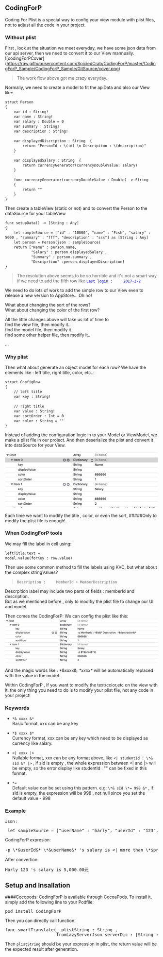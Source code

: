 ## CodingForP
Coding For Plist is a special way to config your view module with plist files, not to adjust all the code in your project.

### Without plist
First , look at the situation we meet everyday, we have some json data from our api server, then we need to convert it to our View mannually.
<br/>
![codingForPCover] (https://raw.githubusercontent.com/SpiciedCrab/CodingForP/master/CodingForP_Sample/CodingForP_Sample/GitSource/cover.png)

> The work flow above got me crazy everyday.. 

Normally, we need to create a model to fit the apiData and also our View like:

<pre><code>struct Person
{
    var id : String!
    var name : String!
    var salary : Double = 0
    var summary : String!
    var description : String!
    
    var displayedDiscription : String  {
        return "PersonId : \(id) \n Description : \(description)"
    }
    
    var displayedSalary : String  {
        return currencyGenerator(currencyDoubleValue: salary)
    }
    
    func currencyGenerator(currencyDoubleValue : Double) -> String
    {
        return ""
    }
}
</code></pre>

Then create a tableView (static or not) and to convert the Person to the dataSource for your tableView

<pre><code>func setupData() -> [String : Any]
{
    let sampleSource = ["id" : "10000", "name" : "Fish", "salary" : 5000 , "summary" : "fff", "description" : "sss"] as [String : Any]
    let person = Person(json : sampleSource)
    return ["Name" : person.name,
            "Salary" : person.displayedSalary ,
            "Summary" : person.summary ,
            "Desciprtion" :person.displayedDiscription]    
}
</code></pre>

> The resolution above seems to be so horrible and it's not a smart way if we need to add the fifth row like 
> <font color=blue>`Last login :     2017-2-2`</font>

We need to do lots of work to add the simple row to our View even to release a new version to AppStore... Oh no! 

What about changing the sort of the rows?<br/>
What about changing the color of the first row?<br/>

All the little changes above will take us lot of time to <br/>
find the view file, then modify it..<br/>
find the model file, then modify it..<br/>
find some other helper file, then modify it..<br/>

...

### Why plist
Then what about generate an object model for each row?
We have the elements like : left title, right title, color, etc..:

<pre><code>struct ConfigRow
{
    // left title
    var key : String!
    
    // right title
    var value : String!
    var sortOrder : Int = 0
    var color : String = ""
}
</code></pre>

Instead of adding the configuration logic in to your Model or ViewModel, we make a plist file in our project. And then deserialize the plist and convert it into dataSource for your View. 

![plist](https://raw.githubusercontent.com/SpiciedCrab/CodingForP/master/CodingForP_Sample/CodingForP_Sample/GitSource/plistScreenshot.png)

Each time we want to modify the title , color, or even the sort,
#####Only to modify the plist file is enough!.</br>

### When CodingForP tools
We may fill the label in cell using:
<code><pre>leftTitle.text = model.value(forKey : row.value)</code></pre>
Then use some common method to fill the labels using KVC, but what about the complex stringValues?
> `Description :     MemberId + MemberDescription`

Descrpition label may include two parts of fields : memberId and description.</br>
But as we mentioned before , only to modifiy the plist file to change our UI and model.

Then comes the CodingForP:
We can config the plist like this:
![salary](https://raw.githubusercontent.com/SpiciedCrab/CodingForP/master/CodingForP_Sample/CodingForP_Sample/GitSource/salaryscreenShot.png)

And the magic words like : \*&xxxx&*, \*$xxxx*$* will be automatically replaced with the value in the model.

Within CodingForP , If you want to modify the text/color,etc on the view with it, the only thing you need to do is to modify your plist file, not any code in your project!

### Keywords
* `*& xxxx &*`  <br /> Basic format, xxx can be any key 

*  `*$ xxxx $*`   <br /> Currency format, xxx can be any key which need to be displayed as currency like salary.

*  `<| xxxx |>`   <br /> Nullable format, xxx can be any format above, like `<| studentId : \*& sId &* |>` ,  if sId is empty , the whole expression between <| and |> will be empty, so the error display like studentId : "" can be fixed in this format.

*  `*=`   <br /> Default value can be set using this pattern. e.g:  `\*& sId \*= 998 &*` , if sId is empty, the expression will be 998 , not null since you set the default value - 998

### Example
Json :
<pre> let sampleSource = ["userName" : "harly", "userId" : "123", "price" : "" , "salary" : 5000]</pre>

CodingForP expresion:
<pre>-p \*&userId&* \*&userName&* 's salary is <| more than \*$price$*元 |> \*$salary$\* </pre>

After convertion:
<pre>Harly 123 's salary is 5,000.00元</pre>



## Setup and Insallation

####Cocopods:
CodingForP is available through CocoaPods. To install it, simply add the following line to your Podfile:
<pre>pod install CodingForP</pre>

Then you can directly call function:
<pre>func smartTranslate(_ plistString : String ,
                    fromLazyServerJson serverDic : [String : AnyObject])</pre>

Then `plistString` should be your expression in plist, the return value will be the expected result after generation.
